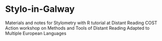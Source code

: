 # Stylo-in-Galway
Materials and notes for Stylometry with R tutorial at Distant Reading COST Action workshop on Methods and Tools of Distant Reading Adapted to Multiple European Languages
